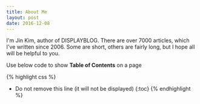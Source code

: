 ```yaml
---
title: About Me
layout: post
date: 2016-12-08
---
```



I'm Jin Kim, author of DISPLAYBLOG. There are over 7000 articles, which I've written since 2006. Some are short, others are fairly long, but I hope all will be helpful to you.

Use below code to show **Table of Contents** on a page

{% highlight css %}
* Do not remove this line (it will not be displayed)
{:toc}
{% endhighlight %}
